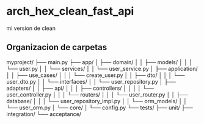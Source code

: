# arch_hex_clean_fast_api
mi version de clean

## Organizacion de carpetas
myproject/
├── main.py
├── app/
│   ├── domain/
│   │   ├── models/
│   │   │   └── user.py
│   │   └── services/
│   │       └── user_service.py
│   ├── application/
│   │   ├── use_cases/
│   │   │   └── create_user.py
│   │   ├── dto/
│   │   │   └── user_dto.py
│   │   └── interfaces/
│   │       └── user_repository.py
│   ├── adapters/
│   │   ├── api/
│   │   │   ├── controllers/
│   │   │   │   └── user_controller.py
│   │   │   └── routers/
│   │   │       └── user_router.py
│   │   ├── database/
│   │   │   └── user_repository_impl.py
│   │   └── orm_models/
│   │       └── user_orm.py
│   └── core/
│       └── config.py
└── tests/
    ├── unit/
    ├── integration/
    └── acceptance/

